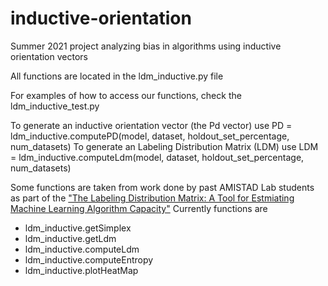 # inductive-orientation
Summer 2021 project analyzing bias in algorithms using inductive orientation vectors

All functions are located in the ldm_inductive.py file

For examples of how to access our functions, check the ldm_inductive_test.py

To generate an inductive orientation vector (the Pd vector) use 
  PD = ldm_inductive.computePD(model, dataset, holdout_set_percentage, num_datasets)
To generate an Labeling Distribution Matrix (LDM) use
  LDM = ldm_inductive.computeLdm(model, dataset, holdout_set_percentage, num_datasets)
 
Some functions are taken from work done by past AMISTAD Lab students as part of the ["The Labeling Distribution Matrix: A Tool for Estmiating Machine Learning Algorithm Capacity"](https://arxiv.org/abs/1912.10597#:~:text=version%2C%20v2)
Currently functions are
 - ldm_inductive.getSimplex
 - ldm_inductive.getLdm
 - ldm_inductive.computeLdm
 - ldm_inductive.computeEntropy
 - ldm_inductive.plotHeatMap
